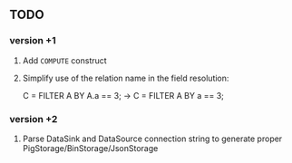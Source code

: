 ## TODO

### version +1

1. Add `COMPUTE` construct 

1. Simplify use of the relation name in the field resolution:


    C = FILTER A BY A.a == 3; 
    -> 
    C = FILTER A BY a == 3; 


### version +2

1. Parse DataSink and DataSource connection string to generate proper
PigStorage/BinStorage/JsonStorage
